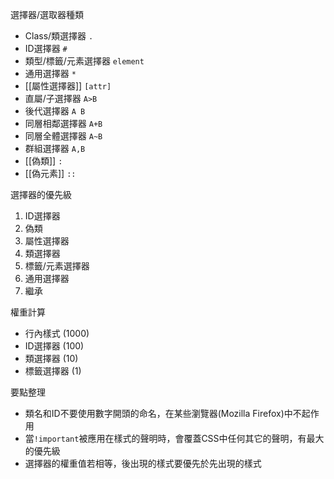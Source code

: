 選擇器/選取器種類
- Class/類選擇器 `.`
- ID選擇器 `#`
- 類型/標籤/元素選擇器 `element`
- 通用選擇器 `*`
- [[屬性選擇器]] `[attr]`
- 直屬/子選擇器 `A>B`
- 後代選擇器 `A B`
- 同層相鄰選擇器 `A+B`
- 同層全體選擇器 `A~B`
- 群組選擇器 `A,B`
- [[偽類]] `:`
- [[偽元素]] `::`

選擇器的優先級
1. ID選擇器
2. 偽類
3. 屬性選擇器
4. 類選擇器
5. 標籤/元素選擇器
6. 通用選擇器
7. 繼承

權重計算
- 行內樣式 (1000)
- ID選擇器 (100)
- 類選擇器 (10)
- 標籤選擇器 (1)

要點整理
- 類名和ID不要使用數字開頭的命名，在某些瀏覽器(Mozilla Firefox)中不起作用
- 當`!important`被應用在樣式的聲明時，會覆蓋CSS中任何其它的聲明，有最大的優先級
- 選擇器的權重值若相等，後出現的樣式要優先於先出現的樣式